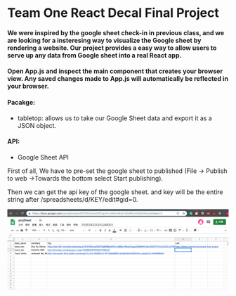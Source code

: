

# Team One React Decal Final Project #

#### We were inspired by the google sheet check-in in previous class, and we are looking for a insteresing way to visualize the Google sheet by rendering a website. Our project provides a easy way to allow users to serve up any data from Google sheet into a real React app. ####

#### Open App.js and inspect the main component that creates your browser view. Any saved changes made to App.js will automatically be reflected in your browser. ####

#### Pacakge: ####
- tabletop: allows us to take our Google Sheet data and export it as a JSON object. 

#### API: ####
- Google Sheet API


First of all, We have to pre-set the google sheet to published (File -> Publish to web ->Towards the bottom select Start publishing). 

Then we can get the api key of the google sheet. and key will be the entire string after /spreadsheets/d/KEY/edit#gid=0.



![ScreenShot](https://github.com/xxxuduo/react_final_project/blob/master/ScreenShot/ScreenShot1.png)



